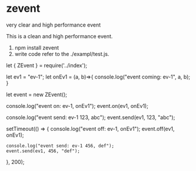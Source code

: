 # zevent
very clear and  high performance event 

This is a clean and high performance event.

1. npm install zevent
2. write code refer to the ./exampl/test.js.

let { ZEvent } = require('../index');

let ev1 = "ev-1";
let onEv1 = (a, b)=>{
    console.log("event coming: ev-1", a, b);
}

let event = new ZEvent();

console.log("event on: ev-1, onEv1");
event.on(ev1, onEv1);

console.log("event send: ev-1 123, abc");
event.send(ev1, 123, "abc");

setTimeout(() => {
    console.log("event off: ev-1, onEv1");
    event.off(ev1, onEv1);

    console.log("event send: ev-1 456, def");
    event.send(ev1, 456, "def");
}, 200);
